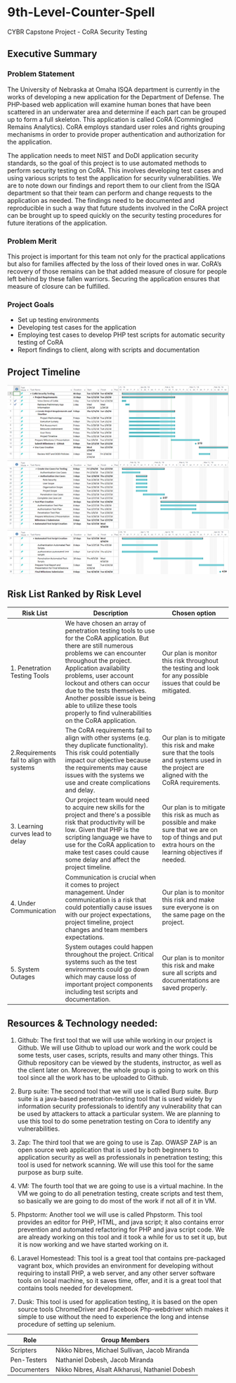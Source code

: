 # 9th-Level-Counter-Spell
CYBR Capstone Project - CoRA Security Testing
## Executive Summary
### Problem Statement
The University of Nebraska at Omaha ISQA department is currently in the works of developing a new application for the Department of Defense. The PHP-based web application will examine human bones that have been scattered in an underwater area and determine if each part can be grouped up to form a full skeleton. This application is called CoRA (Commingled Remains Analytics). CoRA employs standard user roles and rights grouping mechanisms in order to provide proper authentication and authorization for the application. 

The application needs to meet NIST and DoDI application security standards, so the goal of this project is to use automated methods to perform security testing on CoRA. This involves developing test cases and using various scripts to test the application for security vulnerabilities. We are to note down our findings and report them to our client from the ISQA department so that their team can perform and change requests to the application as needed. The findings need to be documented and reproducible in such a way that future students involved in the CoRA project can be brought up to speed quickly on the security testing procedures for future iterations of the application.
### Problem Merit
This project is important for this team not only for the practical applications but also for families affected by the loss of their loved ones in war. CoRA’s recovery of those remains can be that added measure of closure for people left behind by these fallen warriors. Securing the application ensures that measure of closure can be fulfilled.
### Project Goals
* Set up testing environments
* Developing test cases for the application
* Employing test cases to develop PHP test scripts for automatic security testing of CoRA
* Report findings to client, along with scripts and documentation



## Project Timeline
![alt text](https://github.com/NNibres/9th-Level-Counter-Spell/blob/master/Images/Timeline1.PNG)
![alt text](https://github.com/NNibres/9th-Level-Counter-Spell/blob/master/Images/Timeline2.PNG)
![alt text](https://github.com/NNibres/9th-Level-Counter-Spell/blob/master/Images/Timeline3.PNG)

## Risk List Ranked by Risk Level

| Risk List | Description | Chosen option |
| ------------- |-------------| -----|
| 1. Penetration Testing Tools| We have chosen an array of penetration testing tools to use for the CoRA application. But there are still numerous problems we can encounter throughout the project. Application availability problems, user account lockout and others can occur due to the tests themselves. Another possible issue is being able to utilize these tools properly to find vulnerabilities on the CoRA application.  | Our plan is monitor this risk throughout the testing and look for any possible issues that could be mitigated.  |	
| 2.Requirements fail to align with systems  |  The CoRA requirements fail to align with other systems (e.g. they duplicate functionality). This risk could potentially impact our objective because the requirements may cause issues with the systems we use and create complications and delay. | Our plan is to mitigate this risk and make sure that the tools and systems used in the project are aligned with the CoRA requirements. |
| 3. Learning curves lead to delay | Our project team would need to acquire new skills for the project and there's a possible risk that productivity will be low. Given that PHP is the scripting language we have to use for the CoRA application to make test cases could cause some delay and affect the project timeline. | Our plan is to mitigate this risk as much as possible and make sure that we are on top of things and put extra hours on the learning objectives if needed. | 
| 4. Under Communication| Communication is crucial when it comes to project management. Under communication is a risk that could potentially cause issues with our project expectations, project timeline, project changes and team members expectations. | Our plan is to monitor this risk and make sure everyone is on the same page on the project. |
| 5. System Outages |  System outages could happen throughout the project. Critical systems such as the test environments could go down which may cause loss of important project components including test scripts and documentation.  |  Our plan is to monitor this risk and make sure all scripts and documentations are saved properly. |		

## Resources & Technology needed:
1) Github: The first tool that we will use while working in our project is Github. We will use Github to upload our work and the work could be some tests, user cases, scripts, results and many other things. This Github repository can be viewed by the students, instructor, as well as the client later on. Moreover, the whole group is going to work on this tool since all the work has to be uploaded to Github.
 
2) Burp suite: The second tool that we will use is called Burp suite. Burp suite is a java-based penetration-testing tool that is used widely by information security professionals to identify any vulnerability that can be used by attackers to attack a particular system. We are planning to use this tool to do some penetration testing on Cora to identify any vulnerabilities.
 
3) Zap: The third tool that we are going to use is Zap. OWASP ZAP is an open source web application that is used by both beginners to application security as well as professionals in penetration testing; this tool is used for network scanning. We will use this tool for the same purpose as burp suite.
 
4) VM: The fourth tool that we are going to use is a virtual machine. In the VM we going to do all penetration testing, create scripts and test them, so basically we are going to do most of the work if not all of it in VM.   
 
5) Phpstorm:  Another tool we will use is called Phpstorm. This tool provides an editor for PHP, HTML, and java script; it also contains error prevention and automated refactoring for PHP and java script code.  We are already working on this tool and it took a while for us to set it up, but it is now working and we have started working on it.
 
6) Laravel Homestead: This tool is a great tool that contains pre-packaged vagrant box, which provides an environment for developing without requiring to install PHP, a web server, and any other server software tools on local machine, so it saves time, offer, and it is a great tool that contains tools needed for development.

7) Dusk: This tool is used for application testing, it is based on the open source tools ChromeDriver and Facebook Php-webdriver which makes it simple to use without the need to experience the long and intense procedure of setting up selenium.

| Role      | Group Members                                 |
| ----------| ----------------------------------------------|
| Scripters | Nikko Nibres, Michael Sullivan, Jacob Miranda |
| Pen-Testers | Nathaniel Dobesh, Jacob Miranda             |
|Documenters | Nikko Nibres, Alsalt Alkharusi, Nathaniel Dobesh |



